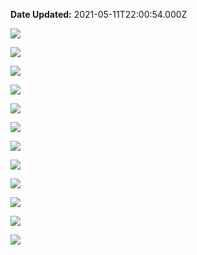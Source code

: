 **Date Updated:** 2021-05-11T22:00:54.000Z

  
![](https://s3.amazonaws.com/cdn.freshdesk.com/data/helpdesk/attachments/production/48103152139/original/r5Wk2H7xb3FX0hl47CbHtP_HG_yzb0KKsA.png?1620750096)

![](https://s3.amazonaws.com/cdn.freshdesk.com/data/helpdesk/attachments/production/48103152631/original/kyh5mQ3909u5SQsr1sxHCHUYodUiRKr8dQ.png?1620750205)

![](https://s3.amazonaws.com/cdn.freshdesk.com/data/helpdesk/attachments/production/48103152968/original/9EXQbb0hgV0OLf46zpQa7Tw-wUf6pFN5Iw.png?1620750266)

![](https://s3.amazonaws.com/cdn.freshdesk.com/data/helpdesk/attachments/production/48103153191/original/yDPlZLI9IlSqZ4Z9ARs50Va7LpaGV5s_jg.png?1620750313)

![](https://s3.amazonaws.com/cdn.freshdesk.com/data/helpdesk/attachments/production/48103153440/original/6u04yAv-lMg7PkMmJ4PsNrLlZrmzOWl36Q.png?1620750371)

![](https://s3.amazonaws.com/cdn.freshdesk.com/data/helpdesk/attachments/production/48103153547/original/_1NZqKHZp17aHs1GsRS-n8-0vUUAOM9x7Q.png?1620750404)

![](https://s3.amazonaws.com/cdn.freshdesk.com/data/helpdesk/attachments/production/48103153668/original/lFTrM9wZlwLb0x-WVoYeUiZn8a0J7ZzwuQ.png?1620750432)

![](https://s3.amazonaws.com/cdn.freshdesk.com/data/helpdesk/attachments/production/48103153834/original/-P-FXY5FhFFm8eHVIsUdm04pFj5evMUqMQ.png?1620750466)

![](https://s3.amazonaws.com/cdn.freshdesk.com/data/helpdesk/attachments/production/48103153931/original/c73bIBKhQpYbgeXP_Ivo10bOiW2RbaSJ1g.png?1620750501)

![](https://s3.amazonaws.com/cdn.freshdesk.com/data/helpdesk/attachments/production/48103154038/original/Nnoj5xLSaEMDIH8DH3zbx4r1PwfyhlzxzQ.png?1620750530)

![](https://s3.amazonaws.com/cdn.freshdesk.com/data/helpdesk/attachments/production/48103154169/original/_ivTVxSPV9k8geDQiX0iNx5ouNdrhRpcyw.png?1620750559)

![](https://s3.amazonaws.com/cdn.freshdesk.com/data/helpdesk/attachments/production/48103154338/original/6ujvwJXBPZ3Orfsi0bl7B4hT-35gBr1KQQ.png?1620750602)
  
  